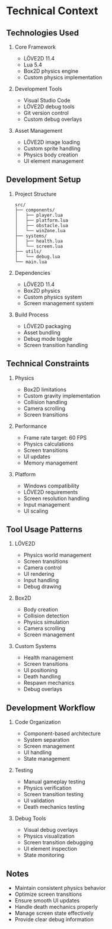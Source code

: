 # Technical Context

## Technologies Used
1. Core Framework
   - LÖVE2D 11.4
   - Lua 5.4
   - Box2D physics engine
   - Custom physics implementation

2. Development Tools
   - Visual Studio Code
   - LÖVE2D debug tools
   - Git version control
   - Custom debug overlays

3. Asset Management
   - LÖVE2D image loading
   - Custom sprite handling
   - Physics body creation
   - UI element management

## Development Setup
1. Project Structure
   ```
   src/
   ├── components/
   │   ├── player.lua
   │   ├── platform.lua
   │   ├── obstacle.lua
   │   └── winZone.lua
   ├── systems/
   │   ├── health.lua
   │   └── screen.lua
   ├── utils/
   │   └── debug.lua
   └── main.lua
   ```

2. Dependencies
   - LÖVE2D 11.4
   - Box2D physics
   - Custom physics system
   - Screen management system

3. Build Process
   - LÖVE2D packaging
   - Asset bundling
   - Debug mode toggle
   - Screen transition handling

## Technical Constraints
1. Physics
   - Box2D limitations
   - Custom gravity implementation
   - Collision handling
   - Camera scrolling
   - Screen transitions

2. Performance
   - Frame rate target: 60 FPS
   - Physics calculations
   - Screen transitions
   - UI updates
   - Memory management

3. Platform
   - Windows compatibility
   - LÖVE2D requirements
   - Screen resolution handling
   - Input management
   - UI scaling

## Tool Usage Patterns
1. LÖVE2D
   - Physics world management
   - Screen transitions
   - Camera control
   - UI rendering
   - Input handling
   - Debug drawing

2. Box2D
   - Body creation
   - Collision detection
   - Physics simulation
   - Camera scrolling
   - Screen management

3. Custom Systems
   - Health management
   - Screen transitions
   - UI positioning
   - Death handling
   - Respawn mechanics
   - Debug overlays

## Development Workflow
1. Code Organization
   - Component-based architecture
   - System separation
   - Screen management
   - UI handling
   - State management

2. Testing
   - Manual gameplay testing
   - Physics verification
   - Screen transition testing
   - UI validation
   - Death mechanics testing

3. Debug Tools
   - Visual debug overlays
   - Physics visualization
   - Screen transition debugging
   - UI element inspection
   - State monitoring

## Notes
- Maintain consistent physics behavior
- Optimize screen transitions
- Ensure smooth UI updates
- Handle death mechanics properly
- Manage screen state effectively
- Provide clear debug information 
